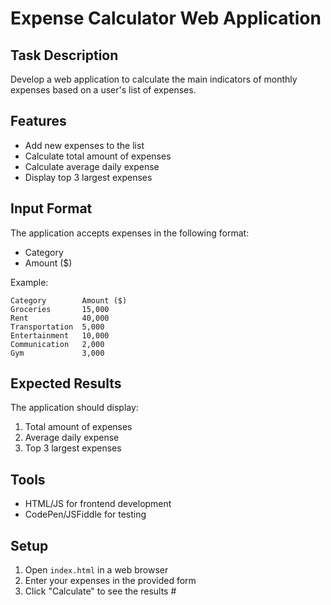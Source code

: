 
# Expense Calculator Web Application

## Task Description
Develop a web application to calculate the main indicators of monthly expenses based on a user's list of expenses.

## Features
- Add new expenses to the list
- Calculate total amount of expenses
- Calculate average daily expense
- Display top 3 largest expenses

## Input Format
The application accepts expenses in the following format:
- Category
- Amount ($)

Example:
```
Category        Amount ($)
Groceries       15,000
Rent            40,000
Transportation  5,000
Entertainment   10,000
Communication   2,000
Gym             3,000
```

## Expected Results
The application should display:
1. Total amount of expenses
2. Average daily expense
3. Top 3 largest expenses

## Tools
- HTML/JS for frontend development
- CodePen/JSFiddle for testing

## Setup
1. Open `index.html` in a web browser
2. Enter your expenses in the provided form
3. Click "Calculate" to see the results #
